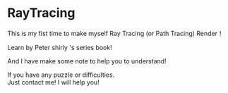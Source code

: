 # RayTracing
  This is my fist time to make myself Ray Tracing (or Path Tracing) Render！
  
  Learn by Peter shirly 's series book!
  
  
  And I have make some note to help you to understand!
  
  If you have any puzzle or difficulties.  
  Just contact me! I will help you!
